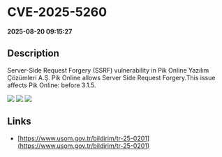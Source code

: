 # CVE-2025-5260

**2025-08-20 09:15:27**

## Description
Server-Side Request Forgery (SSRF) vulnerability in Pik Online Yazılım Çözümleri A.Ş. Pik Online allows Server Side Request Forgery.This issue affects Pik Online: before 3.1.5.

![](https://img.shields.io/static/v1?label=Score&message=8.6&color=red)
![](https://img.shields.io/static/v1?label=Severity&message=HIGH&color=red)
![](https://img.shields.io/static/v1?label=CWE&message=SSRF&color=green)

## Links
- [https://www.usom.gov.tr/bildirim/tr-25-0201](https://www.usom.gov.tr/bildirim/tr-25-0201)
